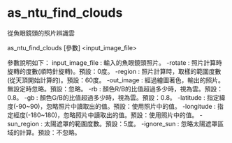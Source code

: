 # as_ntu_find_clouds
從魚眼鏡頭的照片辨識雲

as_ntu_find_clouds [參數] <input_image_file>

參數說明如下：
input_image_file : 輸入的魚眼鏡頭照片。
-rotate : 照片計算時旋轉的度數(順時針旋轉)。預設：0度。
-region : 照片計算時，取樣的範圍度數(從天頂開始計算的)。預設：60度。
-out_image : 經過繪圖著色，輸出的照片。無設定時忽略。預設：忽略。
-rb : 顏色R/B的比值超過多少時，視為雲。預設：0.8。
-gb : 顏色G/B的比值超過多少時，視為雲。預設：0.8。
-latitude : 指定緯度(-90~90)，忽略照片中讀取出的值。預設：使用照片中的值。
-longitude : 指定經度(-180~180)，忽略照片中讀取出的值。預設：使用照片中的值。
-sun_region : 太陽遮罩的範圍度數。預設：5度。
-ignore_sun : 忽略太陽遮罩區域的計算。預設：不忽略。
